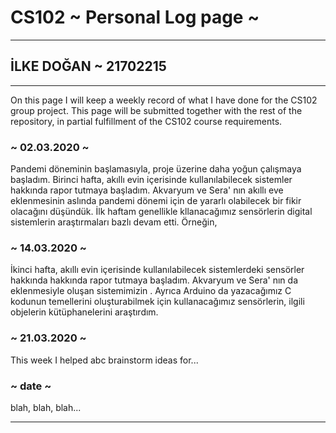# CS102 ~ Personal Log page ~
****
## İLKE DOĞAN ~ 21702215
****

On this page I will keep a weekly record of what I have done for the CS102 group project. This page will be submitted together with the rest of the repository, in partial fulfillment of the CS102 course requirements.

### ~ 02.03.2020 ~
Pandemi döneminin başlamasıyla, proje üzerine daha yoğun çalışmaya başladım. Birinci hafta,  akıllı evin içerisinde kullanılabilecek sistemler hakkında rapor tutmaya başladım. Akvaryum ve Sera' nın akıllı eve eklenmesinin aslında pandemi dönemi için de yararlı olabilecek bir fikir olacağını düşündük.  İlk haftam genellikle kllanacağımız sensörlerin digital sistemlerin araştırmaları bazlı devam etti. Örneğin, 

### ~ 14.03.2020 ~
İkinci hafta,  akıllı evin içerisinde kullanılabilecek sistemlerdeki sensörler hakkında hakkında rapor tutmaya başladım. Akvaryum ve Sera' nın da eklenmesiyle oluşan sistemimizin . Ayrıca Arduino da yazacağımız C   kodunun temellerini oluşturabilmek için kullanacağımız sensörlerin, ilgili objelerin kütüphanelerini araştırdım.

### ~ 21.03.2020 ~
This week I helped abc brainstorm ideas for...

### ~ date ~
blah, blah, blah...

****